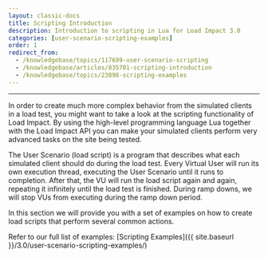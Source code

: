 ```yaml
---
layout: classic-docs
title: Scripting Introduction
description: Introduction to scripting in Lua for Load Impact 3.0
categories: [user-scenario-scripting-examples]
order: 1
redirect_from:
  - /knowledgebase/topics/117699-user-scenario-scripting
  - /knowledgebase/articles/835701-scripting-introduction
  - /knowledgebase/topics/23898-scripting-examples
---
```


***

In order to create much more complex behavior from the simulated clients in a load test, you might want to take a look at the scripting functionality of Load Impact. By using the high-level programming language Lua together with the Load Impact API you can make your simulated clients perform very advanced tasks on the site being tested.

The User Scenario (load script) is a program that describes what each simulated client should do during the load test. Every Virtual User will run its own execution thread, executing the User Scenario until it runs to completion. After that, the VU will run the load script again and again, repeating it infinitely until the load test is finished. During ramp downs, we will stop VUs from executing during the ramp down period.

In this section we will provide you with a set of examples on how to create load scripts that perform several common actions.

Refer to our full list of examples: [Scripting Examples]({{ site.baseurl }}/3.0/user-scenario-scripting-examples/)
